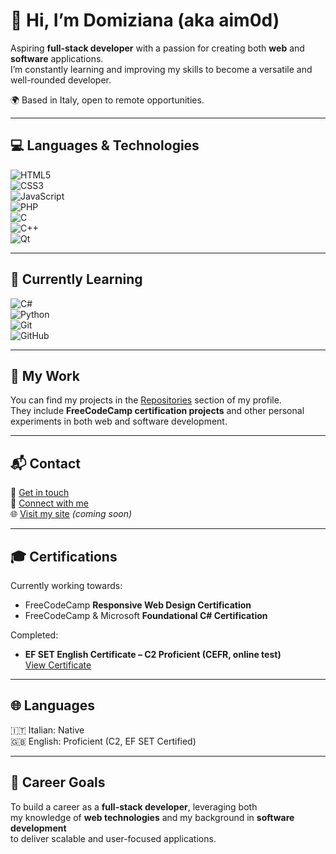 # 👋 Hi, I’m Domiziana (aka **aim0d**) 

Aspiring **full-stack developer** with a passion for creating both **web** and **software** applications.  
I’m constantly learning and improving my skills to become a versatile and well-rounded developer.  

🌍 Based in Italy, open to remote opportunities.  

---

## 💻 Languages & Technologies  

![HTML5](https://img.shields.io/badge/HTML5-E34F26?style=flat-square&logo=html5&logoColor=white)  
![CSS3](https://img.shields.io/badge/CSS3-1572B6?style=flat-square&logo=css3&logoColor=white)  
![JavaScript](https://img.shields.io/badge/JavaScript-F7DF1E?style=flat-square&logo=javascript&logoColor=black)  
![PHP](https://img.shields.io/badge/PHP-777BB4?style=flat-square&logo=php&logoColor=white)  
![C](https://img.shields.io/badge/C-00599C?style=flat-square&logo=c&logoColor=white)  
![C++](https://img.shields.io/badge/C++-00599C?style=flat-square&logo=cplusplus&logoColor=white)  
![Qt](https://img.shields.io/badge/Qt-41CD52?style=flat-square&logo=qt&logoColor=white)  

---

## 🌱 Currently Learning  

![C#](https://img.shields.io/badge/C%23-239120?style=flat-square&logo=csharp&logoColor=white)  
![Python](https://img.shields.io/badge/Python-3776AB?style=flat-square&logo=python&logoColor=white)  
![Git](https://img.shields.io/badge/Git-F05032?style=flat-square&logo=git&logoColor=white)  
![GitHub](https://img.shields.io/badge/GitHub-181717?style=flat-square&logo=github&logoColor=white)  

---

## 📂 My Work  

You can find my projects in the [Repositories](https://github.com/aimNana?tab=repositories) section of my profile.  
They include **FreeCodeCamp certification projects** and other personal experiments in both web and software development.  

---

## 📬 Contact  

📧 [Get in touch](mailto:aimodnana@gmail.com)  
🔗 [Connect with me](https://www.linkedin.com/in/domiziana-d-agati-4b20b4220)  
🌐 [Visit my site](https://aimNana.github.io) *(coming soon)*  

---

## 🎓 Certifications  

Currently working towards:  
- FreeCodeCamp **Responsive Web Design Certification**  
- FreeCodeCamp & Microsoft **Foundational C# Certification**  

Completed:  
- **EF SET English Certificate – C2 Proficient (CEFR, online test)**  
  [View Certificate](https://cert.efset.org/aamNai)  

---

## 🌐 Languages  

🇮🇹 Italian: Native  
🇬🇧 English: Proficient (C2, EF SET Certified)  

---

## 🎯 Career Goals  

To build a career as a **full-stack developer**, leveraging both  
my knowledge of **web technologies** and my background in **software development**  
to deliver scalable and user-focused applications.  
